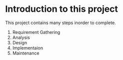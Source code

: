 # Introduction to this project

This project contains many steps inorder to complete.

1. Requirement Gathering
2. Analysis
3. Design
4. Implementaion
5. Maintenance
